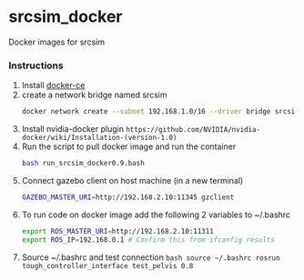 # srcsim_docker
Docker images for srcsim

### Instructions
1. Install [docker-ce](https://docs.docker.com/install/linux/docker-ce/ubuntu/)
2. create a network bridge named srcsim
	```bash
	docker network create --subnet 192.168.1.0/16 --driver bridge srcsim
	```
3. Install nvidia-docker plugin `https://github.com/NVIDIA/nvidia-docker/wiki/Installation-(version-1.0)` 
4. Run the script to pull docker image and run the container
	```bash
	bash run_srcsim_docker0.9.bash
	```
5. Connect gazebo client on host machine (in a new terminal)
	```bash
	GAZEBO_MASTER_URI=http://192.168.2.10:11345 gzclient
	```
6. To run code on docker image add the following 2 variables to ~/.bashrc
	```bash
	export ROS_MASTER_URI=http://192.168.2.10:11311
	export ROS_IP=192.168.0.1 # Confirm this from ifconfig results
	```
7. Source ~/.bashrc and test connection
       ```bash
       source ~/.bashrc
       rosrun tough_controller_interface test_pelvis 0.8
       ```

